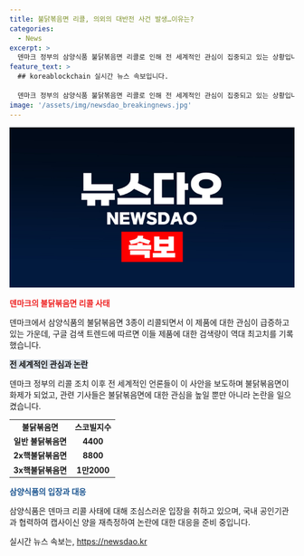 ```yaml
---
title: 불닭볶음면 리콜, 의외의 대반전 사건 발생…이유는?
categories:
  - News
excerpt: >
  덴마크 정부의 삼양식품 불닭볶음면 리콜로 인해 전 세계적인 관심이 집중되고 있는 상황입니다. 덴마크의 조치 이후 구글 검색량이 급증하며, 외신들도 이 사안을 다뤄 불닭볶음면이 화제가 되고 있습니다. 이에 대한 삼양식품의 입장과 반박에도 관심이 쏠리고 있습니다. 불닭볶음면에 대한 관심과 논란이 뜨겁게 이어지고 있습니다.
feature_text: >
  ## koreablockchain 실시간 뉴스 속보입니다.

  덴마크 정부의 삼양식품 불닭볶음면 리콜로 인해 전 세계적인 관심이 집중되고 있는 상황입니다. 덴마크의 조치 이후 구글 검색량이 급증하며, 외신들도 이 사안을 다뤄 불닭볶음면이 화제가 되고 있습니다. 이에 대한 삼양식품의 입장과 반박에도 관심이 쏠리고 있습니다. 불닭볶음면에 대한 관심과 논란이 뜨겁게 이어지고 있습니다.
image: '/assets/img/newsdao_breakingnews.jpg'
---
```


<p><img src="/assets/img/newsdao_breakingnews.jpg" alt="koreablockchain 속보" /></p>

<p><b><span style="color: #ee2323;">덴마크의 불닭볶음면 리콜 사태</span></b></p>

<p data-ke-size="size16">덴마크에서 삼양식품의 불닭볶음면 3종이 리콜되면서 이 제품에 대한 관심이 급증하고 있는 가운데, 구글 검색 트렌드에 따르면 이들 제품에 대한 검색량이 역대 최고치를 기록했습니다.</p>

<p><b><span style="background-color: #21538527;">전 세계적인 관심과 논란</span></b></p>

<p data-ke-size="size16">덴마크 정부의 리콜 조치 이후 전 세계적인 언론들이 이 사안을 보도하며 불닭볶음면이 화제가 되었고, 관련 기사들은 불닭볶음면에 대한 관심을 높일 뿐만 아니라 논란을 일으켰습니다.</p>

<table>
    <tr>
        <td style="text-align: center; height: 17px;"><b>불닭볶음면</b></td>
        <td style="text-align: center; height: 17px;"><b>스코빌지수</b></td>
    </tr>
    <tr>
        <td style="text-align: center; height: 17px;"><b>일반 불닭볶음면</b></td>
        <td style="text-align: center; height: 17px;"><b>4400</b></td>
    </tr>
    <tr>
        <td style="text-align: center; height: 17px;"><b>2x핵불닭볶음면</b></td>
        <td style="text-align: center; height: 17px;"><b>8800</b></td>
    </tr>
    <tr>
        <td style="text-align: center; height: 17px;"><b>3x핵불닭볶음면</b></td>
        <td style="text-align: center; height: 17px;"><b>1만2000</b></td>
    </tr>
</table>

<p><b><span style="color: #1a5490;">삼양식품의 입장과 대응</span></b></p>

<p data-ke-size="size16">삼양식품은 덴마크 리콜 사태에 대해 조심스러운 입장을 취하고 있으며, 국내 공인기관과 협력하여 캡사이신 양을 재측정하여 논란에 대한 대응을 준비 중입니다.</p>
실시간 뉴스 속보는, <a href="https://newsdao.kr" rel="dofollow">https://newsdao.kr</a>


